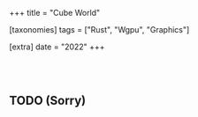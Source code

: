 +++
title = "Cube World"

[taxonomies]
tags = ["Rust", "Wgpu", "Graphics"]

[extra]
date = "2022"
+++

<br><br>

## TODO (Sorry)
